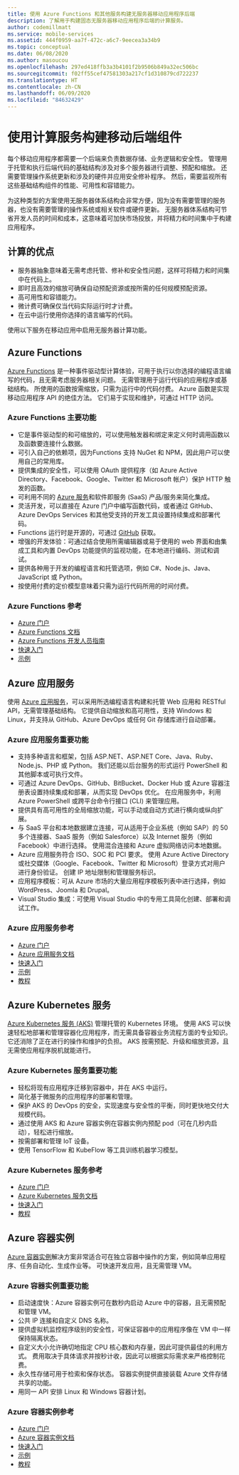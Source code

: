 ```yaml
---
title: 使用 Azure Functions 和其他服务构建无服务器移动应用程序后端
description: 了解用于构建固态无服务器移动应用程序后端的计算服务。
author: codemillmatt
ms.service: mobile-services
ms.assetid: 444f0959-aa7f-472c-a6c7-9eecea3a34b9
ms.topic: conceptual
ms.date: 06/08/2020
ms.author: masoucou
ms.openlocfilehash: 297ed418ffb3a3b4101f2b9506b849a32ec506bc
ms.sourcegitcommit: f02ff55cef47581303a217cf1d310879cd722237
ms.translationtype: HT
ms.contentlocale: zh-CN
ms.lasthandoff: 06/09/2020
ms.locfileid: "84632429"
---
```

# <a name="build-mobile-back-end-components-with-compute-services"></a>使用计算服务构建移动后端组件

每个移动应用程序都需要一个后端来负责数据存储、业务逻辑和安全性。 管理用于托管和执行后端代码的基础结构涉及对多个服务器进行调整、预配和缩放。 还需要管理操作系统更新和涉及的硬件并应用安全修补程序。 然后，需要监视所有这些基础结构组件的性能、可用性和容错能力。 

为这种类型的方案使用无服务器体系结构会非常方便，因为没有需要管理的服务器，也没有需要管理的操作系统或相关软件或硬件更新。 无服务器体系结构可节省开发人员的时间和成本，这意味着可加快市场投放，并将精力和时间集中于构建应用程序。

## <a name="benefits-of-compute"></a>计算的优点

- 服务器抽象意味着无需考虑托管、修补和安全性问题，这样可将精力和时间集中在代码上。
- 即时且高效的缩放可确保自动预配资源或按所需的任何规模预配资源。
- 高可用性和容错能力。
- 微计费可确保仅当代码实际运行时才计费。
- 在云中运行使用你选择的语言编写的代码。

使用以下服务在移动应用中启用无服务器计算功能。

## <a name="azure-functions"></a>Azure Functions

[Azure Functions](https://azure.microsoft.com/services/functions/) 是一种事件驱动型计算体验，可用于执行以你选择的编程语言编写的代码，且无需考虑服务器相关问题。 无需管理用于运行代码的应用程序或基础结构。 所使用的函数按需缩放，只需为运行中的代码付费。 Azure 函数是实现移动应用程序 API 的绝佳方法。 它们易于实现和维护，可通过 HTTP 访问。

### <a name="azure-functions-key-features"></a>Azure Functions 主要功能

- 它是事件驱动型的和可缩放的，可以使用触发器和绑定来定义何时调用函数以及函数要连接什么数据。
- 可引入自己的依赖项，因为Functions 支持 NuGet 和 NPM，因此用户可以使用自己的常用库。
- 提供集成的安全性，可以使用 OAuth 提供程序（如 Azure Active Directory、Facebook、Google、Twitter 和 Microsoft 帐户）保护 HTTP 触发的函数。
- 可利用不同的 [Azure 服务](/azure/azure-functions/functions-overview)和软件即服务 (SaaS) 产品/服务来简化集成。
- 灵活开发，可以直接在 Azure 门户中编写函数代码，或者通过 GitHub、Azure DevOps Services 和其他受支持的开发工具设置持续集成和部署代码。
- Functions 运行时是开源的，可通过 [GitHub](https://github.com/azure/azure-webjobs-sdk-script) 获取。
- 增强的开发体验：可通过结合使用所需编辑器或易于使用的 web 界面和由集成工具和内置 DevOps 功能提供的监视功能，在本地进行编码、测试和调试。
- 提供各种用于开发的编程语言和托管选项，例如 C#、Node.js、Java、JavaScript 或 Python。
- 按使用付费的定价模型意味着只需为运行代码所用的时间付费。

### <a name="azure-functions-references"></a>Azure Functions 参考

- [Azure 门户](https://portal.azure.com)
- [Azure Functions 文档](/azure/azure-functions/)
- [Azure Functions 开发人员指南](/azure/azure-functions/functions-reference)
- [快速入门](/azure/azure-functions/functions-create-first-function-vs-code)
- [示例](/samples/browse/?products=azure-functions&languages=csharp)

## <a name="azure-app-service"></a>Azure 应用服务

使用 [Azure 应用服务](https://azure.microsoft.com/services/app-service/)，可以采用所选编程语言构建和托管 Web 应用和 RESTful API，无需管理基础结构。 它提供自动缩放和高可用性，支持 Windows 和 Linux，并支持从 GitHub、Azure DevOps 或任何 Git 存储库进行自动部署。

### <a name="azure-app-service-key-features"></a>Azure 应用服务重要功能

- 支持多种语言和框架，包括 ASP.NET、ASP.NET Core、Java、Ruby、Node.js、PHP 或 Python。 我们还能以后台服务的形式运行 PowerShell 和其他脚本或可执行文件。
- 可通过 Azure DevOps、GitHub、BitBucket、Docker Hub 或 Azure 容器注册表设置持续集成和部署，从而实现 DevOps 优化。 在应用服务中，利用 Azure PowerShell 或跨平台命令行接口 (CLI) 来管理应用。
- 提供具有高可用性的全局缩放功能，可以手动或自动方式进行横向或纵向扩展。
- 与 SaaS 平台和本地数据建立连接，可从适用于企业系统（例如 SAP）的 50 多个连接器、SaaS 服务（例如 Salesforce）以及 Internet 服务（例如 Facebook）中进行选择。 使用混合连接和 Azure 虚拟网络访问本地数据。
- Azure 应用服务符合 ISO、SOC 和 PCI 要求。 使用 Azure Active Directory 或社交媒体（Google、Facebook、Twitter 和 Microsoft）登录方式对用户进行身份验证。 创建 IP 地址限制和管理服务标识。
- 应用程序模板：可从 Azure 市场的大量应用程序模板列表中进行选择，例如 WordPress、Joomla 和 Drupal。
- Visual Studio 集成：可使用 Visual Studio 中的专用工具简化创建、部署和调试工作。

### <a name="azure-app-service-references"></a>Azure 应用服务参考

- [Azure 门户](https://portal.azure.com/)
- [Azure 应用服务文档](/azure/app-service/)
- [快速入门](/azure/app-service/app-service-web-get-started-dotnet)
- [示例](/azure/app-service/samples-cli)
- [教程](/azure/app-service/app-service-web-tutorial-dotnetcore-sqldb)

## <a name="azure-kubernetes-service"></a>Azure Kubernetes 服务

[Azure Kubernetes 服务 (AKS)](https://azure.microsoft.com/services/kubernetes-service/) 管理托管的 Kubernetes 环境。 使用 AKS 可以快速轻松地部署和管理容器化应用程序，而无需具备容器业务流程方面的专业知识。 它还消除了正在进行的操作和维护的负担。 AKS 按需预配、升级和缩放资源，且无需使应用程序脱机就能进行。

### <a name="azure-kubernetes-service-key-features"></a>Azure Kubernetes 服务重要功能

- 轻松将现有应用程序迁移到容器中，并在 AKS 中运行。
- 简化基于微服务的应用程序的部署和管理。
- 保护 AKS 的 DevOps 的安全，实现速度与安全性的平衡，同时更快地交付大规模代码。
- 通过使用 AKS 和 Azure 容器实例在容器实例内预配 pod（可在几秒内启动），轻松进行缩放。
- 按需部署和管理 IoT 设备。
- 使用 TensorFlow 和 KubeFlow 等工具训练机器学习模型。

### <a name="azure-kubernetes-service-references"></a>Azure Kubernetes 服务参考

- [Azure 门户](https://portal.azure.com/)
- [Azure Kubernetes 服务文档](/azure/aks/)
- [快速入门](/azure/aks/kubernetes-walkthrough-portal)
- [教程](/azure/aks/tutorial-kubernetes-prepare-app)

## <a name="azure-container-instances"></a>Azure 容器实例

[Azure 容器实例](https://azure.microsoft.com/services/container-instances/)解决方案非常适合可在独立容器中操作的方案，例如简单应用程序、任务自动化、生成作业等。 可快速开发应用，且无需管理 VM。

### <a name="azure-container-instances-key-features"></a>Azure 容器实例重要功能

- 启动速度快：Azure 容器实例可在数秒内启动 Azure 中的容器，且无需预配和管理 VM。
- 公共 IP 连接和自定义 DNS 名称。
- 提供虚拟机监控程序级别的安全性，可保证容器中的应用程序像在 VM 中一样保持隔离状态。
- 自定义大小允许确切地指定 CPU 核心数和内存量，因此可提供最佳的利用方式。 费用取决于具体请求并按秒计收，因此可以根据实际需求来严格控制花费。
- 永久性存储可用于检索和保存状态。 容器实例提供直接装载 Azure 文件存储共享的功能。
- 用同一 API 安排 Linux 和 Windows 容器计划。

### <a name="azure-container-instances-references"></a>Azure 容器实例参考

- [Azure 门户](https://portal.azure.com/)
- [Azure 容器实例文档](/azure/container-instances/)
- [快速入门](/azure/container-instances/container-instances-quickstart-portal)
- [示例](https://azure.microsoft.com/resources/samples/?sort=0&term=aci)
- [教程](/azure/container-instances/container-instances-tutorial-prepare-app)